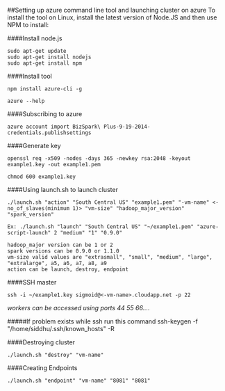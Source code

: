 ##Setting up azure command line tool and launching cluster on azure
To install the tool on Linux, install the latest version of Node.JS and then use NPM to install:

####Install node.js
```
sudo apt-get update
sudo apt-get install nodejs
sudo apt-get install npm
```

####Install tool 
```
npm install azure-cli -g

azure --help
```
####Subscribing to azure
```
azure account import BizSpark\ Plus-9-19-2014-credentials.publishsettings
```
####Generate key
```
openssl req -x509 -nodes -days 365 -newkey rsa:2048 -keyout example1.key -out example1.pem

chmod 600 example1.key
```
####Using launch.sh to launch cluster 
```
./launch.sh "action" "South Central US" "example1.pem" "-vm-name" <-no_of_slaves(minimum 1)> "vm-size" "hadoop_major_version" "spark_version"

Ex: ./launch.sh "launch" "South Central US" "~/example1.pem" "azure-script-launch" 2 "medium" "1" "0.9.0"

hadoop_major version can be 1 or 2
spark versions can be 0.9.0 or 1.1.0
vm-size valid values are "extrasmall", "small", "medium", "large", "extralarge", a5, a6, a7, a8, a9
action can be launch, destroy, endpoint

```
####SSH master
```
ssh -i ~/example1.key sigmoid@<-vm-name>.cloudapp.net -p 22
```
_workers can be accessed using ports 44 55 66...._

#####If problem exists while ssh run this command
ssh-keygen -f "/home/siddhu/.ssh/known_hosts" -R <dns-name>

####Destroying cluster
```
./launch.sh "destroy" "vm-name"
```
####Creating Endpoints
```
./launch.sh "endpoint" "vm-name" "8081" "8081"
```
